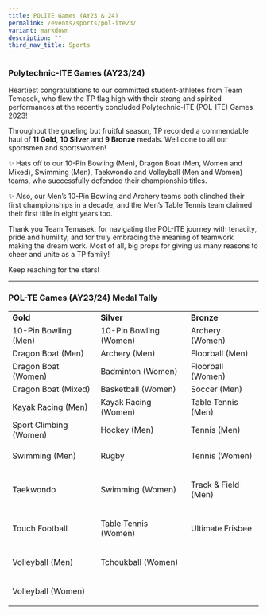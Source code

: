 ```yaml
---
title: POLITE Games (AY23 & 24)
permalink: /events/sports/pol-ite23/
variant: markdown
description: ""
third_nav_title: Sports
---
```

### Polytechnic-ITE Games (AY23/24)

Heartiest congratulations to our committed student-athletes from Team Temasek, who flew the TP flag high with their strong and spirited performances at the recently concluded Polytechnic-ITE (POL-ITE) Games 2023! 

Throughout the grueling but fruitful season, TP recorded a commendable haul of&nbsp;**11 Gold**, **10 Silver** and **9 Bronze** medals. Well done to all our sportsmen and sportswomen!

✨ Hats off to our 10-Pin Bowling (Men), Dragon Boat (Men, Women and Mixed), Swimming (Men), Taekwondo and Volleyball (Men and Women) teams, who successfully defended their championship titles.&nbsp;

✨ Also, our Men’s 10-Pin Bowling and Archery teams both clinched their first championships in a decade, and the Men’s Table Tennis team claimed their first title in eight years too.

Thank you Team Temasek, for navigating the POL-ITE journey with tenacity, pride and humility, and for truly embracing the meaning of teamwork making the dream work. Most of all, big props for giving us many reasons to cheer and unite as a TP family! 

Keep reaching for the stars!

<hr>

### POL-TE Games (AY23/24) Medal Tally

<table><tbody><tr><td><strong>Gold</strong></td><td><strong>Silver</strong></td><td><strong>Bronze</strong></td></tr><tr><td>10-Pin Bowling (Men)</td><td>10-Pin Bowling (Women)</td><td>Archery (Women)</td></tr><tr><td>Dragon Boat (Men)</td><td>Archery (Men)</td><td>Floorball (Men)</td></tr><tr><td>Dragon Boat (Women)</td><td>Badminton (Women)</td><td>Floorball (Women)</td></tr><tr><td>Dragon Boat (Mixed)</td><td>Basketball (Women)</td><td>Soccer (Men)</td></tr><tr><td>Kayak Racing (Men)</td><td>Kayak Racing (Women)</td><td>Table Tennis (Men)</td></tr><tr><td>Sport Climbing (Women)</td><td>Hockey (Men)</td><td>Tennis (Men)</td></tr><tr><td>Swimming (Men)</td><td>Rugby</td><td><p>Tennis (Women)</p></td></tr><tr><td>Taekwondo</td><td>Swimming (Women)</td><td><p>Track &amp; Field (Men)</p></td></tr><tr><td>Touch Football</td><td><p>Table Tennis (Women)</p></td><td><p>Ultimate Frisbee</p></td></tr><tr><td>Volleyball (Men)</td><td><p>Tchoukball (Women)</p></td><td><p></p></td></tr><tr><td>Volleyball (Women)</td><td><p>&nbsp;</p></td><td></td></tr></tbody></table>